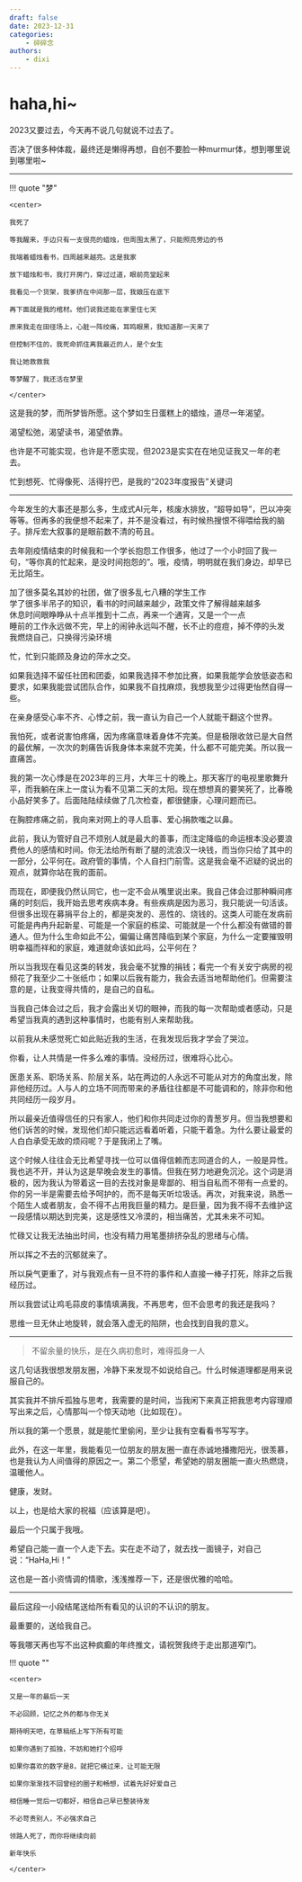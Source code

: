 ```yaml
---
draft: false
date: 2023-12-31
categories:
    - 碎碎念
authors:
    - dixi
---
```

# haha,hi~

<div id="progress-container">
  <div id="progress-bar"></div>
</div>

2023又要过去，今天再不说几句就说不过去了。

否决了很多种体裁，最终还是懒得再想，自创不要脸一种murmur体，想到哪里说到哪里啦~


<!-- more -->

---

!!! quote "梦"

    <center>

    我死了

    等我醒来，手边只有一支很亮的蜡烛，但周围太黑了，只能照亮旁边的书

    我端着蜡烛看书，四周越来越亮。这是我家

    放下蜡烛和书，我打开房门，穿过过道，眼前亮堂起来

    我看见一个货架，我爹挤在中间那一层，我娘压在底下

    再下面就是我的棺材。他们说我还能在家里住七天

    原来我走在田径场上，心脏一阵绞痛，耳鸣眼黑，我知道那一天来了

    但控制不住的，我死命抓住离我最近的人，是个女生

    我让她救救我

    等梦醒了，我还活在梦里

    </center>




这是我的梦，而所梦皆所愿。这个梦如生日蛋糕上的蜡烛，道尽一年渴望。

渴望松弛，渴望读书，渴望依靠。

也许是不可能实现，也许是不愿实现，但2023是实实在在地见证我又一年的老去。

忙到想死、忙得像死、活得拧巴，是我的“2023年度报告”关键词

---

今年发生的大事还是那么多，生成式AI元年，核废水排放，“超导如导”，巴以冲突等等。但再多的我便想不起来了，并不是没看过，有时候热搜恨不得喂给我的脑子。排斥宏大叙事的是眼前数不清的苟且。

去年刚疫情结束的时候我和一个学长抱怨工作很多，他过了一个小时回了我一句，“等你真的忙起来，是没时间抱怨的”。哦，疫情，明明就在我们身边，却早已无比陌生。

加了很多莫名其妙的社团，做了很多乱七八糟的学生工作  
学了很多半吊子的知识，看书的时间越来越少，政策文件了解得越来越多    
休息时间眼睁睁从十点半推到十二点，再来一个通宵，又是一个一点  
睡前的工作永远做不完，早上的闹钟永远叫不醒，长不止的痘痘，掉不停的头发  
我燃烧自己，只换得污染环境

忙，忙到只能顾及身边的萍水之交。

如果我选择不留任社团和团委，如果我选择不参加比赛，如果我能学会放低姿态和要求，如果我能尝试团队合作，如果我不自找麻烦，我想我至少过得更怡然自得一些。  

在亲身感受心率不齐、心悸之前，我一直认为自己一个人就能干翻这个世界。

我怕死，或者说害怕疼痛，因为疼痛意味着身体不完美。但是极限收敛已是大自然的最优解，一次次的刺痛告诉我身体本来就不完美，什么都不可能完美。所以我一直痛苦。

我的第一次心悸是在2023年的三月，大年三十的晚上。那天客厅的电视里歌舞升平，而我躺在床上一度认为看不见第二天的太阳。现在想想真的要笑死了，比春晚小品好笑多了。后面陆陆续续做了几次检查，都很健康，心理问题而已。

在胸腔疼痛之前，我向来对网上的寻人启事、爱心捐款嗤之以鼻。

此前，我认为管好自己不烦别人就是最大的善事，而注定降临的命运根本没必要浪费他人的感情和时间。你无法给所有断了腿的流浪汉一块钱，而当你只给了其中的一部分，公平何在。政府管的事情，个人自扫门前雪。这是我会毫不迟疑的说出的观点，就算你站在我的面前。

而现在，即便我仍然认同它，也一定不会从嘴里说出来。我自己体会过那种瞬间疼痛的时刻后，我开始去思考疾病本身。有些疾病是因为恶习，我只能说一句活该。但很多出现在募捐平台上的，都是突发的、恶性的、烧钱的。这类人可能在发病前可能是冉冉升起新星、可能是一个家庭的栋梁、可能就是一个什么都没有做错的普通人。但为什么生命如此不公，偏偏让痛苦降临到某个家庭，为什么一定要摧毁明明幸福而祥和的家庭，难道就命该如此吗，公平何在？

所以当我现在看见这类的转发，我会毫不犹豫的捐钱；看完一个有关安宁病房的视频花了我至少二十张纸巾；如果以后我有能力，我会去适当地帮助他们。但需要注意的是，让我变得共情的，是自己的自私。

当我自己体会过之后，我才会露出关切的眼神，而我的每一次帮助或者感动，只是希望当我真的遇到这种事情时，也能有别人来帮助我。

以前我从未感觉死亡如此贴近我的生活，在我发现后我才学会了哭泣。

你看，让人共情是一件多么难的事情。没经历过，很难将心比心。

医患关系、职场关系、阶层关系，站在两边的人永远不可能从对方的角度出发，除非他经历过。人与人的立场不同而带来的矛盾往往都是不可能调和的，除非你和他共同经历一段岁月。

所以最亲近值得信任的只有家人，他们和你共同走过你的青葱岁月。但当我想要和他们诉苦的时候，发现他们却只能远远看着听着，只能干着急。为什么要让最爱的人白白承受无故的烦闷呢？于是我闭上了嘴。

这个时候人往往会无比希望寻找一位可以值得信赖而志同道合的人，一般是异性。我也逃不开，并认为这是早晚会发生的事情。但我在努力地避免沉沦。这个词是消极的，因为我认为带着这一目的去找对象是卑鄙的、相当自私而不带有一点爱的。你的另一半是需要去给予呵护的，而不是每天听垃圾话。再次，对我来说，熟悉一个陌生人或者朋友，会不得不占用我巨量的精力。是巨量，因为我不得不去维护这一段感情以期达到完美，这是感性又冷漠的，相当痛苦，尤其未来不可知。

忙碌又让我无法抽出时间，也没有精力用笔墨排挤杂乱的思绪与心情。

所以挥之不去的沉郁就来了。

所以戾气更重了，对与我观点有一旦不符的事件和人直接一棒子打死，除非之后我经历过。

所以我尝试让鸡毛蒜皮的事情填满我，不再思考，但不会思考的我还是我吗？

思维一旦无休止地旋转，就会落入虚无的陷阱，也会找到自我的意义。

---

> 不留余量的快乐，是在久病初愈时，难得孤身一人

这几句话我很想发朋友圈，冷静下来发现不如说给自己。什么时候道理都是用来说服自己的。

其实我并不排斥孤独与思考，我需要的是时间，当我闲下来真正把我思考内容理顺写出来之后，心情那叫一个惊天动地（比如现在）。

所以我的第一个愿景，就是能忙里偷闲，至少让我有空看看书写写字。

此外，在这一年里，我能看见一位朋友的朋友圈一直在赤诚地播撒阳光，很羡慕，也是我认为人间值得的原因之一。第二个愿望，希望她的朋友圈能一直火热燃烧，温暖他人。

健康，发财。

以上，也是给大家的祝福（应该算是吧）。

最后一个只属于我哦。

希望自己能一直一个人走下去。实在走不动了，就去找一面镜子，对自己说：“HaHa,Hi！”

这也是一首小资情调的情歌，浅浅推荐一下，还是很优雅的哈哈。


---


最后这段一小段结尾送给所有看见的认识的不认识的朋友。

最重要的，送给我自己。

等我哪天再也写不出这种疯癫的年终推文，请祝贺我终于走出那道窄门。


!!! quote ""
    
    <center>

    又是一年的最后一天

    不必回顾，记忆之外的都与你无关

    期待明天吧，在草稿纸上写下所有可能

    如果你遇到了孤独，不妨和她打个招呼

    如果你喜欢的数字是8，就把它横过来，让可能无限

    如果你渐渐找不回曾经的圈子和畅想，试着先好好爱自己

    相信睡一觉后一切都好，相信自己早已整装待发

    不必苛责别人，不必强求自己

    领路人死了，而你将继续向前

    新年快乐

    </center>